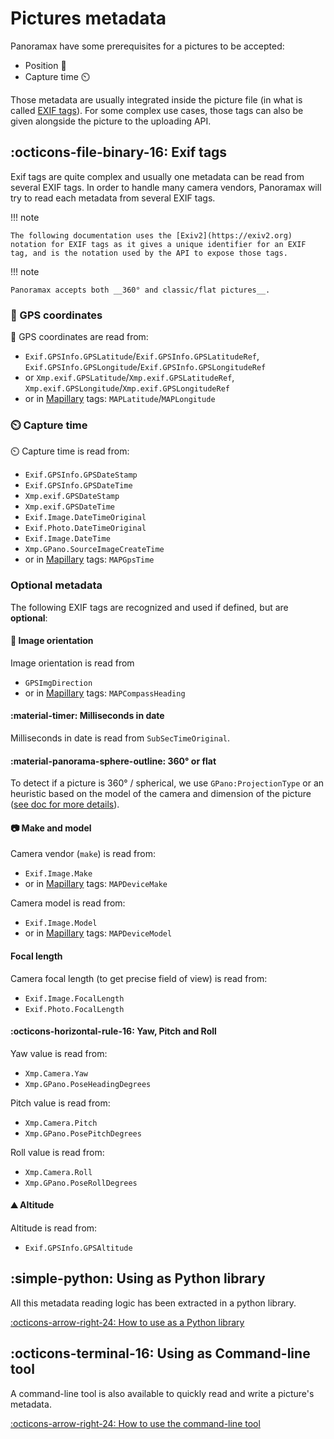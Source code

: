 # Pictures metadata

Panoramax have some prerequisites for a pictures to be accepted:

- Position 📍
- Capture time ⏲️

Those metadata are usually integrated inside the picture file (in what is called [EXIF tags](https://en.wikipedia.org/wiki/Exif)). For some complex use cases, those tags can also be given alongside the picture to the uploading API.

## :octicons-file-binary-16: Exif tags

Exif tags are quite complex and usually one metadata can be read from several EXIF tags. In order to handle many camera vendors, Panoramax will try to read each metadata from several EXIF tags.

!!! note

    The following documentation uses the [Exiv2](https://exiv2.org) notation for EXIF tags as it gives a unique identifier for an EXIF tag, and is the notation used by the API to expose those tags.

!!! note

    Panoramax accepts both __360° and classic/flat pictures__.

### 📍 GPS coordinates

📍 GPS coordinates are read from:

- `Exif.GPSInfo.GPSLatitude`/`Exif.GPSInfo.GPSLatitudeRef`, `Exif.GPSInfo.GPSLongitude`/`Exif.GPSInfo.GPSLongitudeRef`
- or `Xmp.exif.GPSLatitude`/`Xmp.exif.GPSLatitudeRef`, `Xmp.exif.GPSLongitude`/`Xmp.exif.GPSLongitudeRef`
- or in [Mapillary](https://www.mapillary.com/) tags: `MAPLatitude`/`MAPLongitude`

### ⏲️ Capture time

⏲️ Capture time is read from:

- `Exif.GPSInfo.GPSDateStamp`
- `Exif.GPSInfo.GPSDateTime`
- `Xmp.exif.GPSDateStamp`
- `Xmp.exif.GPSDateTime`
- `Exif.Image.DateTimeOriginal`
- `Exif.Photo.DateTimeOriginal`
- `Exif.Image.DateTime`
- `Xmp.GPano.SourceImageCreateTime`
- or in [Mapillary](https://www.mapillary.com/) tags: `MAPGpsTime`

### Optional metadata

The following EXIF tags are recognized and used if defined, but are **optional**:

#### 🧭 Image orientation

Image orientation is read from

- `GPSImgDirection`
- or in [Mapillary](https://www.mapillary.com/) tags: `MAPCompassHeading`

#### :material-timer: Milliseconds in date

Milliseconds in date is read from `SubSecTimeOriginal`.

#### :material-panorama-sphere-outline: 360° or flat

To detect if a picture is 360° / spherical, we use `GPano:ProjectionType` or an heuristic based on the model of the camera and dimension of the picture ([see doc for more details](./tech/api_reference.md#camera)).

#### 📷 Make and model

Camera vendor (`make`) is read from:

- `Exif.Image.Make`
- or in [Mapillary](https://www.mapillary.com/) tags: `MAPDeviceMake`

Camera model is read from:

- `Exif.Image.Model`
- or in [Mapillary](https://www.mapillary.com/) tags: `MAPDeviceModel`

#### Focal length

Camera focal length (to get precise field of view) is read from:

- `Exif.Image.FocalLength`
- `Exif.Photo.FocalLength`

#### :octicons-horizontal-rule-16: Yaw, Pitch and Roll

Yaw value is read from:

- `Xmp.Camera.Yaw`
- `Xmp.GPano.PoseHeadingDegrees`

Pitch value is read from:

- `Xmp.Camera.Pitch`
- `Xmp.GPano.PosePitchDegrees`

Roll value is read from:

- `Xmp.Camera.Roll`
- `Xmp.GPano.PoseRollDegrees`

#### ⛰️ Altitude

Altitude is read from:

- `Exif.GPSInfo.GPSAltitude`

## :simple-python: Using as Python library

All this metadata reading logic has been extracted in a python library.

[:octicons-arrow-right-24: How to use as a Python library](./tech/api_reference.md)

## :octicons-terminal-16: Using as Command-line tool

A command-line tool is also available to quickly read and write a picture's metadata.

[:octicons-arrow-right-24: How to use the command-line tool](./tech/cli.md)
